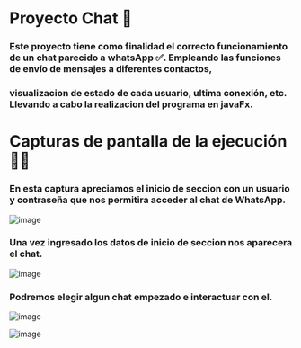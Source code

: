 # Proyecto Chat 💬

### Este proyecto tiene como finalidad el correcto funcionamiento de un chat parecido a whatsApp ✅. Empleando las funciones de envío de mensajes a diferentes contactos,
### visualizacion de estado de cada usuario, ultima conexión, etc. Llevando a cabo la realizacion del programa en javaFx. 

# Capturas de pantalla de la ejecución 👨‍💻
### En esta captura apreciamos el inicio de seccion con un usuario y contraseña que nos permitira acceder al chat de WhatsApp.
![image](https://user-images.githubusercontent.com/99735542/211963421-5f46c961-eba2-4631-9493-c29db1e1fa35.png)

### Una vez ingresado los datos de inicio de seccion nos aparecera el chat.
![image](https://user-images.githubusercontent.com/99735542/211963870-7d002c84-9096-4c8a-9532-e86c559e51bd.png)

### Podremos elegir algun chat empezado e interactuar con el.
![image](https://user-images.githubusercontent.com/99735542/211964114-e20e0dfd-b2ab-43ea-81b5-e1351780aec8.png)

![image](https://user-images.githubusercontent.com/99735542/211964257-5d45d830-3013-4de0-a5c8-498b4309b3ea.png)

